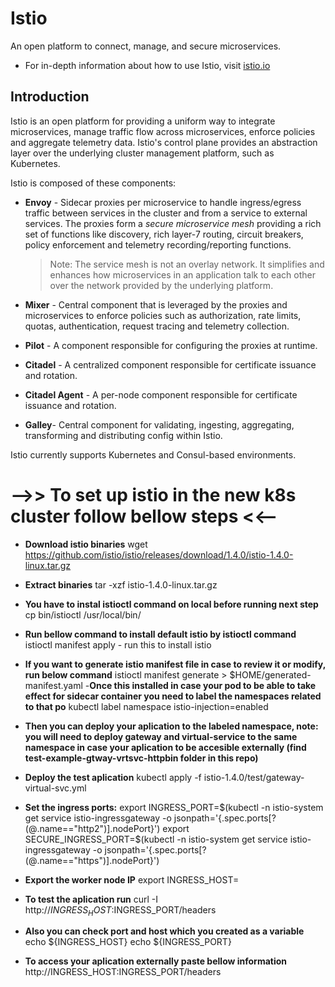 # Istio

An open platform to connect, manage, and secure microservices.
- For in-depth information about how to use Istio, visit [istio.io](https://istio.io)


## Introduction

Istio is an open platform for providing a uniform way to integrate
microservices, manage traffic flow across microservices, enforce policies
and aggregate telemetry data. Istio's control plane provides an abstraction
layer over the underlying cluster management platform, such as Kubernetes.

Istio is composed of these components:

- **Envoy** - Sidecar proxies per microservice to handle ingress/egress traffic
   between services in the cluster and from a service to external
   services. The proxies form a _secure microservice mesh_ providing a rich
   set of functions like discovery, rich layer-7 routing, circuit breakers,
   policy enforcement and telemetry recording/reporting
   functions.

  > Note: The service mesh is not an overlay network. It
  > simplifies and enhances how microservices in an application talk to each
  > other over the network provided by the underlying platform.

- **Mixer** - Central component that is leveraged by the proxies and microservices
   to enforce policies such as authorization, rate limits, quotas, authentication, request
   tracing and telemetry collection.

- **Pilot** - A component responsible for configuring the proxies at runtime.

- **Citadel** - A centralized component responsible for certificate issuance and rotation.

- **Citadel Agent** - A per-node component responsible for certificate issuance and rotation.

- **Galley**- Central component for validating, ingesting, aggregating, transforming and distributing config within Istio.

Istio currently supports Kubernetes and Consul-based environments. 



# -->> To set up istio in the new k8s cluster follow bellow steps <<--
- **Download istio binaries**
wget https://github.com/istio/istio/releases/download/1.4.0/istio-1.4.0-linux.tar.gz

- **Extract binaries** 
 tar -xzf istio-1.4.0-linux.tar.gz
- **You have to instal istioctl command on local before running next step**
 cp bin/istioctl /usr/local/bin/
- **Run bellow command to install default istio by istioctl command** 
istioctl manifest apply -   run this to install istio
- **If you want to generate istio manifest file in case to review it or modify, run below command**
istioctl manifest generate > $HOME/generated-manifest.yaml
-**Once this installed in case your pod to be able to take effect for sidecar container you need to label the namespaces related to that po**
 kubectl label namespace <namespace-name> istio-injection=enabled
- **Then you can deploy your aplication to the labeled namespace, note: you will need to deploy gateway and virtual-service to the same namespace in case your aplication to be accesible externally (find test-example-gtway-vrtsvc-httpbin folder in this repo)**
- **Deploy the test aplication**
kubectl apply -f istio-1.4.0/test/gateway-virtual-svc.yml
- **Set the ingress ports:**
export INGRESS_PORT=$(kubectl -n istio-system get service istio-ingressgateway -o jsonpath='{.spec.ports[?(@.name=="http2")].nodePort}')
export SECURE_INGRESS_PORT=$(kubectl -n istio-system get service istio-ingressgateway -o jsonpath='{.spec.ports[?(@.name=="https")].nodePort}')
- **Export the worker node IP**
export INGRESS_HOST=<worker-node-IP>
- **To test the aplication run**
curl -I  http://$INGRESS_HOST:$INGRESS_PORT/headers
- **Also you can check port and host which you created as a variable**
echo ${INGRESS_HOST}
echo ${INGRESS_PORT}
- **To access your aplication externally paste bellow information**
http://INGRESS_HOST:INGRESS_PORT/headers


